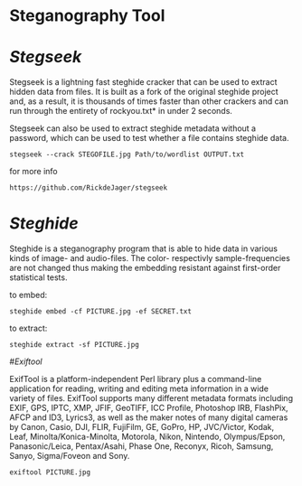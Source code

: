 # Steganography Tool

# *Stegseek*

Stegseek is a lightning fast steghide cracker that can be used to extract hidden data from files. It is built as a fork of the original steghide project and, as a result, it is thousands of times faster than other crackers and can run through the entirety of rockyou.txt* in under 2 seconds.

Stegseek can also be used to extract steghide metadata without a password, which can be used to test whether a file contains steghide data.

```
stegseek --crack STEGOFILE.jpg Path/to/wordlist OUTPUT.txt
```
for more info
```
https://github.com/RickdeJager/stegseek
```


# *Steghide*

Steghide is a steganography program that is able to hide data in various kinds of image- and audio-files. The color- respectivly sample-frequencies are not changed thus making the embedding resistant against first-order statistical tests. 

to embed:
```
steghide embed -cf PICTURE.jpg -ef SECRET.txt
```

to extract:
```
steghide extract -sf PICTURE.jpg
```


#*Exiftool*

ExifTool is a platform-independent Perl library plus a command-line application for reading, writing and editing meta information in a wide variety of files. ExifTool supports many different metadata formats including EXIF, GPS, IPTC, XMP, JFIF, GeoTIFF, ICC Profile, Photoshop IRB, FlashPix, AFCP and ID3, Lyrics3, as well as the maker notes of many digital cameras by Canon, Casio, DJI, FLIR, FujiFilm, GE, GoPro, HP, JVC/Victor, Kodak, Leaf, Minolta/Konica-Minolta, Motorola, Nikon, Nintendo, Olympus/Epson, Panasonic/Leica, Pentax/Asahi, Phase One, Reconyx, Ricoh, Samsung, Sanyo, Sigma/Foveon and Sony.

```
exiftool PICTURE.jpg
```
